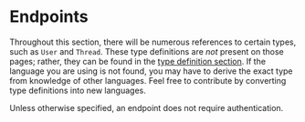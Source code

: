 # Endpoints

Throughout this section,
there will be numerous references to certain types,
such as `User` and `Thread`.
These type definitions are _not_ present on those pages;
rather, they can be found in the [type definition section](../types/index.md).
If the language you are using is not found,
you may have to derive the exact type from knowledge of other languages.
Feel free to contribute by converting type definitions into new languages.

Unless otherwise specified,
an endpoint does not require authentication.
